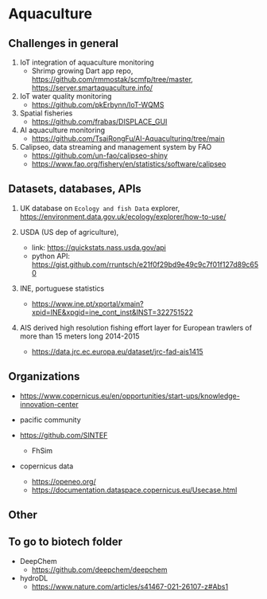 # Aquaculture


## Challenges in general
1. IoT integration of aquaculture monitoring
    * Shrimp growing Dart app repo, https://github.com/rmmostak/scmfp/tree/master, https://server.smartaquaculture.info/
2. IoT water quality monitoring
    * https://github.com/pkErbynn/IoT-WQMS
3. Spatial fisheries
    * https://github.com/frabas/DISPLACE_GUI
4. AI aquaculture monitoring
    * https://github.com/TsaiRongFu/AI-Aquaculturing/tree/main
5. Calipseo, data streaming and management system by FAO
    * https://github.com/un-fao/calipseo-shiny
    * https://www.fao.org/fishery/en/statistics/software/calipseo

## Datasets, databases, APIs
1. UK database on `Ecology and fish Data` explorer, https://environment.data.gov.uk/ecology/explorer/how-to-use/

2. USDA (US dep of agriculture),
    * link: https://quickstats.nass.usda.gov/api
    * python API: https://gist.github.com/rruntsch/e21f0f29bd9e49c9c7f01f127d89c650

3. INE, portuguese statistics
    * https://www.ine.pt/xportal/xmain?xpid=INE&xpgid=ine_cont_inst&INST=322751522

4. AIS derived high resolution fishing effort layer for European trawlers of more than 15 meters long 2014-2015
    * https://data.jrc.ec.europa.eu/dataset/jrc-fad-ais1415

## Organizations
* https://www.copernicus.eu/en/opportunities/start-ups/knowledge-innovation-center
* pacific community
* https://github.com/SINTEF
    * FhSim

* copernicus data
    * https://openeo.org/
    * https://documentation.dataspace.copernicus.eu/Usecase.html



## Other

## To go to biotech folder
* DeepChem
    * https://github.com/deepchem/deepchem
* hydroDL
    * https://www.nature.com/articles/s41467-021-26107-z#Abs1
